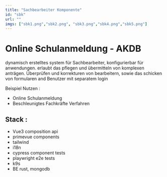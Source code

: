```yaml
---
title: "Sachbearbeiter Komponente"
id: "sbk"
url: ""
imgs: ["sbk1.png","sbk2.png", "sbk3.png","sbk4.png","sbk5.png"]
---
```


# Online Schulanmeldung - AKDB
dynamisch erstelltes system für Sachbearbeiter, konfigurierbar für anwendungen. erlaubt das pflegen und übermitteln von komplexen anträgen. Überprüfen und korrekturen von bearbeitern, sowie das schicken von formularen and Benutzer mit separatem login

Beispiel Nutzen :
- Online Schulanmeldung 
- Beschleunigtes Fachkräfte Verfahren

## Stack :

- Vue3 composition api
- primevue components
- tailwind
- i18n
- cypress component tests
- playwright e2e tests
- k9s
- BE rust, mongodb